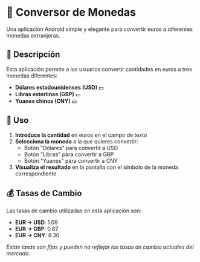 # 💱 Conversor de Monedas

Una aplicación Android simple y elegante para convertir euros a diferentes monedas extranjeras.

## 📱 Descripción

Esta aplicación permite a los usuarios convertir cantidades en euros a tres monedas diferentes:
- **Dólares estadounidenses (USD)** 💵
- **Libras esterlinas (GBP)** 💷  
- **Yuanes chinos (CNY)** 💴

## 🎯 Uso

1. **Introduce la cantidad** en euros en el campo de texto
2. **Selecciona la moneda** a la que quieres convertir:
   - Botón "Dólares" para convertir a USD
   - Botón "Libras" para convertir a GBP  
   - Botón "Yuanes" para convertir a CNY
3. **Visualiza el resultado** en la pantalla con el símbolo de la moneda correspondiente

## 💰 Tasas de Cambio

Las tasas de cambio utilizadas en esta aplicación son:
- **EUR → USD**: 1.09
- **EUR → GBP**: 0.87
- **EUR → CNY**: 8.30

*Estas tasas son fijas y pueden no reflejar las tasas de cambio actuales del mercado.*
